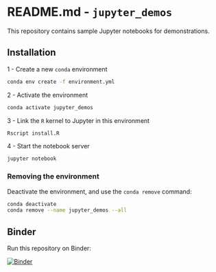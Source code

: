 # README.md - `jupyter_demos`

This repository contains sample Jupyter notebooks for demonstrations.

## Installation

1 - Create a new `conda` environment

```bash
conda env create -f environment.yml
```

2 - Activate the environment

```bash
conda activate jupyter_demos
```

3 - Link the `R` kernel to Jupyter in this environment

```bash
Rscript install.R
```

4 - Start the notebook server

```bash
jupyter notebook
```

### Removing the environment

Deactivate the environment, and use the `conda remove` command:

```bash
conda deactivate
conda remove --name jupyter_demos --all
```

## Binder

Run this repository on Binder:

[![Binder](https://mybinder.org/badge_logo.svg)](https://mybinder.org/v2/gh/widdowquinn/jupyter_demos/master)